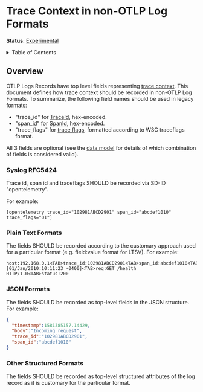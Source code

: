 # Trace Context in non-OTLP Log Formats

**Status**: [Experimental](../document-status.md)

<details>
<summary>Table of Contents</summary>

<!-- toc -->

- [Overview](#overview)
  * [Syslog RFC5424](#syslog-rfc5424)
  * [Plain Text Formats](#plain-text-formats)
  * [JSON Formats](#json-formats)
  * [Other Structured Formats](#other-structured-formats)

<!-- tocstop -->

</details>

## Overview

OTLP Logs Records have top level fields
representing [trace context](../logs/data-model.md#trace-context-fields). This
document defines how trace context should be recorded in non-OTLP Log Formats.
To summarize, the following field names should be used in legacy formats:

- "trace_id" for [TraceId](../logs/data-model.md#field-traceid), hex-encoded.
- "span_id" for [SpanId](../logs/data-model.md#field-spanid), hex-encoded.
- "trace_flags" for [trace flags](../logs/data-model.md#field-traceflags), formatted
  according to W3C traceflags format.

All 3 fields are optional (see the [data model](../logs/data-model.md) for details of
which combination of fields is considered valid).

### Syslog RFC5424

Trace id, span id and traceflags SHOULD be recorded via SD-ID "opentelemetry".

For example:

```
[opentelemetry trace_id="102981ABCD2901" span_id="abcdef1010" trace_flags="01"]
```

### Plain Text Formats

The fields SHOULD be recorded according to the customary approach used for a
particular format (e.g. field:value format for LTSV). For example:

```
host:192.168.0.1<TAB>trace_id:102981ABCD2901<TAB>span_id:abcdef1010<TAB>time:[01/Jan/2010:10:11:23 -0400]<TAB>req:GET /health HTTP/1.0<TAB>status:200
```

### JSON Formats

The fields SHOULD be recorded as top-level fields in the JSON structure. For example:

```json
{
  "timestamp":1581385157.14429,
  "body":"Incoming request",
  "trace_id":"102981ABCD2901",
  "span_id":"abcdef1010"
}
```

### Other Structured Formats

The fields SHOULD be recorded as top-level structured attributes of the log
record as it is customary for the particular format.
